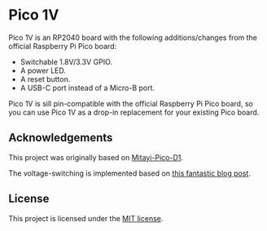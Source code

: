 # Pico 1V

Pico 1V is an RP2040 board with the following additions/changes from the official Raspberry Pi Pico board:

* Switchable 1.8V/3.3V GPIO.
* A power LED.
* A reset button.
* A USB-C port instead of a Micro-B port.

Pico 1V is sill pin-compatible with the official Raspberry Pi Pico board, so you can use Pico 1V as a drop-in replacement for your existing Pico board.

## Acknowledgements

This project was originally based on [Mitayi-Pico-D1](https://github.com/CIRCUITSTATE/Mitayi-Pico-D1).

The voltage-switching is implemented based on [this fantastic blog post](https://blog.awoo.systems/posts/2024-07-27-rp2040-low-voltage-operation).

## License

This project is licensed under the [MIT license](./LICENSE).
